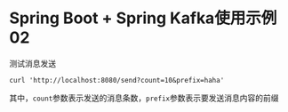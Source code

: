 Spring Boot + Spring Kafka使用示例02
====================================

测试消息发送

```
curl 'http://localhost:8080/send?count=10&prefix=haha'
```

其中，`count`参数表示发送的消息条数，`prefix`参数表示要发送消息内容的前缀


